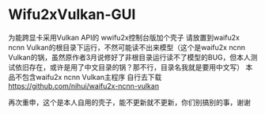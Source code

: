 # Wifu2xVulkan-GUI
为能跨显卡采用Vulkan API的 wwifu2x控制台版加个壳子
请放置到waifu2x ncnn Vulkan的根目录下运行，不然可能读不出来模型（这个是waifu2x ncnn Vulkan的锅，虽然原作者3月说修好了非根目录运行读不了模型的BUG，但本人测试依旧存在，或许是用了中文目录的锅？那不行，目录名我就是要用中文写）
本品不包含waifu2x ncnn Vulkan主程序
自行去下载
https://github.com/nihui/waifu2x-ncnn-vulkan

再次重申，这个是本人自用的壳子，能不更新就不更新，你们别搞别的事，谢谢
